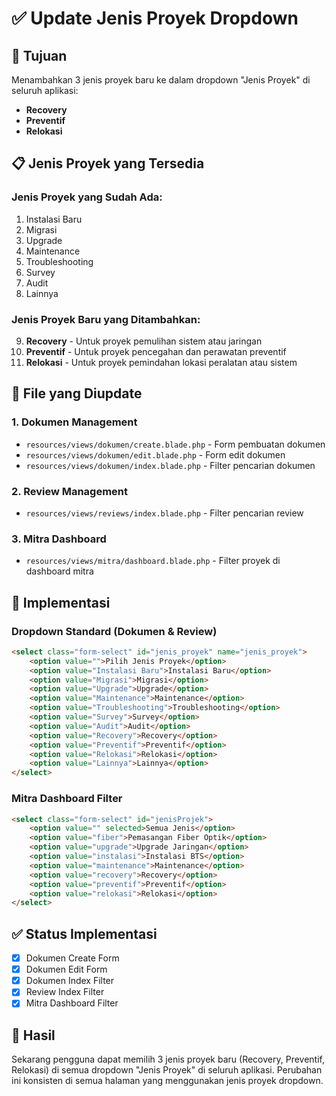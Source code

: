 # ✅ Update Jenis Proyek Dropdown

## 🎯 Tujuan

Menambahkan 3 jenis proyek baru ke dalam dropdown "Jenis Proyek" di seluruh aplikasi:
- **Recovery**
- **Preventif** 
- **Relokasi**

## 📋 Jenis Proyek yang Tersedia

### **Jenis Proyek yang Sudah Ada:**
1. Instalasi Baru
2. Migrasi
3. Upgrade
4. Maintenance
5. Troubleshooting
6. Survey
7. Audit
8. Lainnya

### **Jenis Proyek Baru yang Ditambahkan:**
9. **Recovery** - Untuk proyek pemulihan sistem atau jaringan
10. **Preventif** - Untuk proyek pencegahan dan perawatan preventif
11. **Relokasi** - Untuk proyek pemindahan lokasi peralatan atau sistem

## 🔧 File yang Diupdate

### **1. Dokumen Management**
- `resources/views/dokumen/create.blade.php` - Form pembuatan dokumen
- `resources/views/dokumen/edit.blade.php` - Form edit dokumen
- `resources/views/dokumen/index.blade.php` - Filter pencarian dokumen

### **2. Review Management**
- `resources/views/reviews/index.blade.php` - Filter pencarian review

### **3. Mitra Dashboard**
- `resources/views/mitra/dashboard.blade.php` - Filter proyek di dashboard mitra

## 📝 Implementasi

### **Dropdown Standard (Dokumen & Review)**
```html
<select class="form-select" id="jenis_proyek" name="jenis_proyek">
    <option value="">Pilih Jenis Proyek</option>
    <option value="Instalasi Baru">Instalasi Baru</option>
    <option value="Migrasi">Migrasi</option>
    <option value="Upgrade">Upgrade</option>
    <option value="Maintenance">Maintenance</option>
    <option value="Troubleshooting">Troubleshooting</option>
    <option value="Survey">Survey</option>
    <option value="Audit">Audit</option>
    <option value="Recovery">Recovery</option>
    <option value="Preventif">Preventif</option>
    <option value="Relokasi">Relokasi</option>
    <option value="Lainnya">Lainnya</option>
</select>
```

### **Mitra Dashboard Filter**
```html
<select class="form-select" id="jenisProjek">
    <option value="" selected>Semua Jenis</option>
    <option value="fiber">Pemasangan Fiber Optik</option>
    <option value="upgrade">Upgrade Jaringan</option>
    <option value="instalasi">Instalasi BTS</option>
    <option value="maintenance">Maintenance</option>
    <option value="recovery">Recovery</option>
    <option value="preventif">Preventif</option>
    <option value="relokasi">Relokasi</option>
</select>
```

## ✅ Status Implementasi

- [x] Dokumen Create Form
- [x] Dokumen Edit Form  
- [x] Dokumen Index Filter
- [x] Review Index Filter
- [x] Mitra Dashboard Filter

## 🎉 Hasil

Sekarang pengguna dapat memilih 3 jenis proyek baru (Recovery, Preventif, Relokasi) di semua dropdown "Jenis Proyek" di seluruh aplikasi. Perubahan ini konsisten di semua halaman yang menggunakan jenis proyek dropdown.
